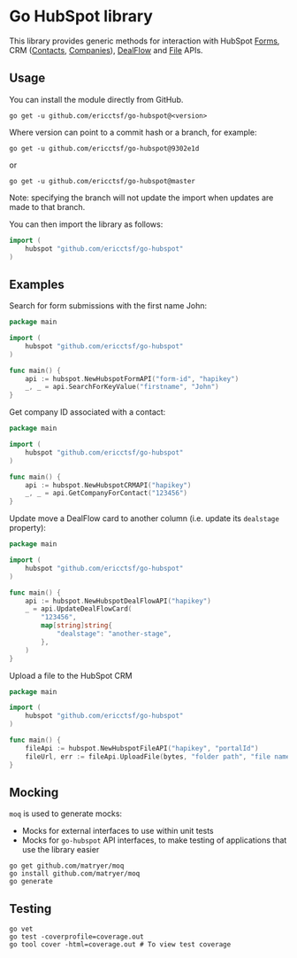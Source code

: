 # Go HubSpot library

This library provides generic methods for interaction with HubSpot 
[Forms](https://legacydocs.hubspot.com/docs/methods/forms/forms_overview),
CRM ([Contacts](https://developers.hubspot.com/docs/api/crm/contacts),
[Companies](https://developers.hubspot.com/docs/api/crm/companies)),
[DealFlow](https://developers.hubspot.com/docs/api/crm/deals)
and [File](https://developers.hubspot.com/docs/api/files/files) APIs.

## Usage
You can install the module directly from GitHub.

```shell
go get -u github.com/ericctsf/go-hubspot@<version>
```

Where version can point to a commit hash or a branch, for example:

```shell
go get -u github.com/ericctsf/go-hubspot@9302e1d
```

or 

```shell
go get -u github.com/ericctsf/go-hubspot@master
```

Note: specifying the branch will not update the import when updates are made to that branch.

You can then import the library as follows:
```go
import (
	hubspot "github.com/ericctsf/go-hubspot"
)
```

## Examples
Search for form submissions with the first name John:
```go
package main

import (
	hubspot "github.com/ericctsf/go-hubspot"
)

func main() {
	api := hubspot.NewHubspotFormAPI("form-id", "hapikey")
	_, _ = api.SearchForKeyValue("firstname", "John")
}
```

Get company ID associated with a contact:
```go
package main

import (
	hubspot "github.com/ericctsf/go-hubspot"
)

func main() {
	api := hubspot.NewHubspotCRMAPI("hapikey")
	_, _ = api.GetCompanyForContact("123456")
}
```

Update move a DealFlow card to another column (i.e. update its `dealstage` property):
```go
package main

import (
	hubspot "github.com/ericctsf/go-hubspot"
)

func main() {
	api := hubspot.NewHubspotDealFlowAPI("hapikey")
	_ = api.UpdateDealFlowCard(
		"123456",
		map[string]string{
			"dealstage": "another-stage",
        },
    )
}
```

Upload a file to the HubSpot CRM
```go
package main

import (
	hubspot "github.com/ericctsf/go-hubspot"
)

func main() {
	fileApi := hubspot.NewHubspotFileAPI("hapikey", "portalId")
	fileUrl, err := fileApi.UploadFile(bytes, "folder path", "file name")
}
```

## Mocking
`moq` is used to generate mocks:
* Mocks for external interfaces to use within unit tests
* Mocks for `go-hubspot` API interfaces, to make testing of applications that use the library easier

```
go get github.com/matryer/moq
go install github.com/matryer/moq
go generate
```

## Testing
```
go vet
go test -coverprofile=coverage.out
go tool cover -html=coverage.out # To view test coverage
```
